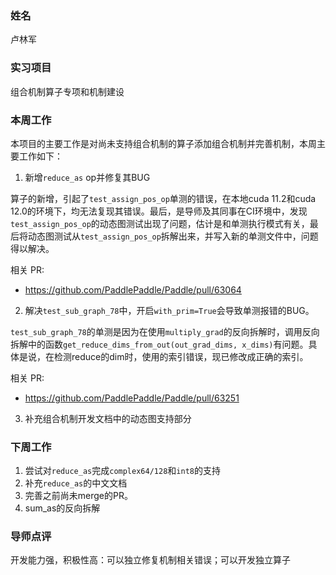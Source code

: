 ### 姓名

卢林军

### 实习项目

组合机制算子专项和机制建设

### 本周工作

本项目的主要工作是对尚未支持组合机制的算子添加组合机制并完善机制，本周主要工作如下：

1. 新增`reduce_as` op并修复其BUG

算子的新增，引起了`test_assign_pos_op`单测的错误，在本地cuda 11.2和cuda 12.0的环境下，均无法复现其错误。最后，是导师及其同事在CI环境中，发现`test_assign_pos_op`的动态图测试出现了问题，估计是和单测执行模式有关，最后将动态图测试从`test_assign_pos_op`拆解出来，并写入新的单测文件中，问题得以解决。

相关 PR:

- https://github.com/PaddlePaddle/Paddle/pull/63064

2. 解决`test_sub_graph_78`中，开启`with_prim=True`会导致单测报错的BUG。

`test_sub_graph_78`的单测是因为在使用`multiply_grad`的反向拆解时，调用反向拆解中的函数`get_reduce_dims_from_out(out_grad_dims, x_dims)`有问题。具体是说，在检测reduce的dim时，使用的索引错误，现已修改成正确的索引。

相关 PR:

- https://github.com/PaddlePaddle/Paddle/pull/63251

3. 补充组合机制开发文档中的动态图支持部分


### 下周工作

1. 尝试对`reduce_as`完成`complex64/128`和`int8`的支持
2. 补充`reduce_as`的中文文档
3. 完善之前尚未merge的PR。
4. sum_as的反向拆解
### 导师点评
开发能力强，积极性高：可以独立修复机制相关错误；可以开发独立算子
